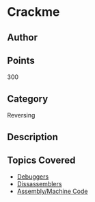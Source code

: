 # Crackme
## Author

## Points
300
## Category
Reversing
## Description

## Topics Covered

- [Debuggers](/reverse-engineering/what-is-gdb/)
- [Dissassemblers](/reverse-engineering/what-are-disassemblers/)
- [Assembly/Machine Code](/reverse-engineering/what-is-assembly-machine-code/)
